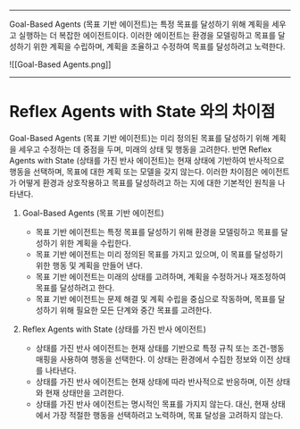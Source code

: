 
---
Goal-Based Agents (목표 기반 에이전트)는 특정 목표를 달성하기 위해 계획을 세우고 실행하는 더 복잡한 에이전트이다. 이러한 에이전트는 환경을 모델링하고 목표를 달성하기 위한 계획을 수립하며, 계획을 조율하고 수정하여 목표를 달성하려고 노력한다.

![[Goal-Based Agents.png]]

---
# Reflex Agents with State 와의 차이점

Goal-Based Agents (목표 기반 에이전트)는 미리 정의된 목표를 달성하기 위해 계획을 세우고 수정하는 데 중점을 두며, 미래의 상태 및 행동을 고려한다. 반면 Reflex Agents with State (상태를 가진 반사 에이전트)는 현재 상태에 기반하여 반사적으로 행동을 선택하며, 목표에 대한 계획 또는 모델을 갖지 않는다.
이러한 차이점은 에이전트가 어떻게 환경과 상호작용하고 목표를 달성하려고 하는 지에 대한 기본적인 원칙을 나타낸다.

1. Goal-Based Agents (목표 기반 에이전트)
   - 목표 기반 에이전트는 특정 목표를 달성하기 위해 환경을 모델링하고 목표를 달성하기 위한 계획을 수립한다.
   - 목표 기반 에이전트는 미리 정의된 목표를 가지고 있으며, 이 목표를 달성하기 위한 행동 및 계획을 만들어 낸다.
   - 목표 기반 에이전트는 미래의 상태를 고려하며, 계획을 수정하거나 재조정하여 목표를 달성하려고 한다.
   - 목표 기반 에이전트는 문제 해결 및 계획 수립을 중심으로 작동하며, 목표를 달성하기 위해 필요한 모든 단계와 중간 목표를 고려한다.

2. Reflex Agents with State (상태를 가진 반사 에이전트)
   - 상태를 가진 반사 에이전트는 현재 상태를 기반으로 특정 규칙 또는 조건-행동 매핑을 사용하여 행동을 선택한다. 이 상태는 환경에서 수집한 정보와 이전 상태를 나타낸다.
   - 상태를 가진 반사 에이전트는 현재 상태에 따라 반사적으로 반응하며, 이전 상태와 현재 상태만을 고려한다.
   - 상태를 가진 반사 에이전트는 명시적인 목표를 가지지 않는다. 대신, 현재 상태에서 가장 적절한 행동을 선택하려고 노력하며, 목표 달성을 고려하지 않는다.